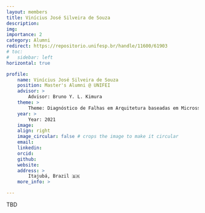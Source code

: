 ```yaml
---
layout: members
title: Vinícius José Silveira de Souza
description: 
img: 
importance: 2
category: Alumni
redirect: https://repositorio.unifesp.br/handle/11600/61903
# toc:
#   sidebar: left
horizontal: true

profile:
    name: Vinícius José Silveira de Souza
    position: Master's Alumni @ UNIFEI
    advisor: >
        Advisor: Bruno Y. L. Kimura
    theme: >
        Theme: Diagnóstico de Falhas em Arquitetura baseadas em Microsserviços
    year: >
        Year: 2021
    image: 
    align: right
    image_circular: false # crops the image to make it circular
    email: 
    linkedin: 
    orcid: 
    github: 
    website:
    address: >
        Itajubá, Brazil 🇧🇷
    more_info: >

---
```


TBD